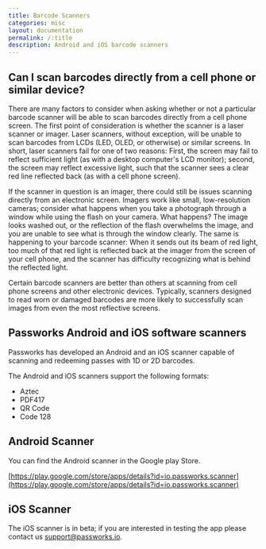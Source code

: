 ```yaml
---
title: Barcode Scanners
categories: misc
layout: documentation
permalink: /:title
description: Android and iOS barcode scanners
---
```


## Can I scan barcodes directly from a cell phone or similar device?

There are many factors to consider when asking whether or not a particular barcode scanner will be able to scan barcodes directly from a cell phone screen. The first point of consideration is whether the scanner is a laser scanner or imager. Laser scanners, without exception, will be unable to scan barcodes from LCDs (LED, OLED, or otherwise) or similar screens. In short, laser scanners fail for one of two reasons: First, the screen may fail to reflect sufficient light (as with a desktop computer's LCD monitor); second, the screen may reflect excessive light, such that the scanner sees a clear red line reflected back (as with a cell phone screen).

If the scanner in question is an imager, there could still be issues scanning directly from an electronic screen. Imagers work like small, low-resolution cameras; consider what happens when you take a photograph through a window while using the flash on your camera. What happens? The image looks washed out, or the reflection of the flash overwhelms the image, and you are unable to see what is through the window clearly. The same is happening to your barcode scanner: When it sends out its beam of red light, too much of that red light is reflected back at the imager from the screen of your cell phone, and the scanner has difficulty recognizing what is behind the reflected light.

Certain barcode scanners are better than others at scanning from cell phone screens and other electronic devices. Typically, scanners designed to read worn or damaged barcodes are more likely to successfully scan images from even the most reflective screens.


## Passworks Android and iOS software scanners

Passworks has developed an Android and an iOS scanner capable of scanning and redeeming passes with 1D or 2D barcodes.

The Android and iOS scanners support the following formats:

- Aztec
- PDF417
- QR Code
- Code 128

## Android Scanner

You can find the Android scanner in the Google play Store.

[https://play.google.com/store/apps/details?id=io.passworks.scanner](https://play.google.com/store/apps/details?id=io.passworks.scanner)


## iOS Scanner

The iOS scanner is in beta; if you are interested in testing the app please contact us [support@passworks.io](mailto:support@passworks.io?subject=iOS%20app%20testing).

